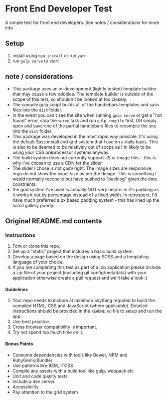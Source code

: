 # Front End Developer Test

A simple test for front end developers. See notes / considerations for more info

## Setup

1. install using `npm install` or run `yarn`
2. run `gulp serve` to start 

## note / considerations

* This package uses an in-development (lightly tested) template builder that may cause a few oddities. The template builder 
is outside of the scope of this test, so shouldn't be looked at too closely.
* The compile gulp script builds all of the handlebars templates and sass files into the `dist` folder.
* In the event you can't see the site when running `gulp serve` or get a "not found" error, stop the `serve` task and run `gulp compile` first, OR 
simply open and save one of the partial handlebars files to recompile the site into the `dist` folder.
* This package was developed in the most rapid way possible. It's using the default Sass install and grid system that I use on a daily basis.
This is also to be deemed to be relatively out of scope as I'm likely to be using _your_ CSS preprocessor systems anyway.
* The build system does not currently support JS or image files - this is why I've chosen to use a CDN for the slider
* The slider I chose is not _quite_ right. The image sizes are responsive, ergo do not show the exact size as per the design. This is
something I would normally reconcile but have pushed to "backlog" given the time constraints.
* the grid system I've used is actually NOT very helpful in it's padding as it works it out by percentage instead of a fixed width. In retrospect,
I'd have much preferred a px based padding system - this has lined up the scroll gallery poorly.

## Original README.md contents

### Instructions

1. Fork or clone this repo.
2. Set up a "static" project that includes a basic build system.
3. Develop a page based on the design using SCSS and a templating language of your choice.
4. If you are completing this test as part of a job application please include a zip file of your project (including git config/metadata) with your application otherwise create a pull request and we'll take a look :)

#### Guidelines

1. Your repo needs to include at minimum anything required to build the compiled HTML, CSS and JavaScript (where applicable).
   Detailed instructions should be provided in the `README.md` file to setup and run the app.
2. Use best practice.
3. Cross browser compatibility is important.
3. Try not spend too much time on it.

#### Bonus Points

* Consume dependencies with tools like Bower, NPM and RubyGems/Bundler
* Use patterns like BEM, ITCSS
* Compile any assets with a build tool like gulp, webpack etc
* Unit and code quality tests
* Include a dev server
* Accessibility
* Pay attention to the grid system

